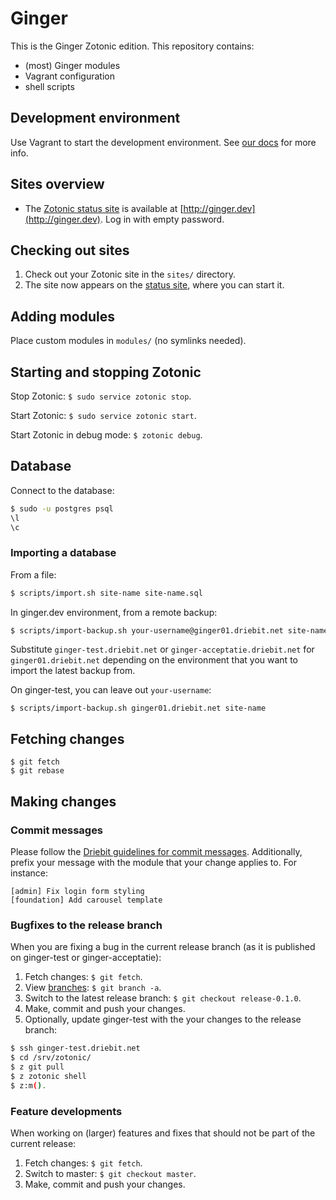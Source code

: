 Ginger
======

This is the Ginger Zotonic edition. This repository contains:

* (most) Ginger modules
* Vagrant configuration
* shell scripts

Development environment
-----------------------

Use Vagrant to start the development environment. See
[our docs](https://gitlab.driebit.nl/driebit/docs/blob/master/vagrant.md)
for more info.

Sites overview
---------------

* The [Zotonic status site](http://zotonic.com/docs/latest/installation/zotonic_status.html)
  is available at [http://ginger.dev](http://ginger.dev). Log in with empty password.

Checking out sites
------------------

1. Check out your Zotonic site in the `sites/` directory.
2. The site now appears on the [status site](http://ginger.dev), where you can
   start it.

Adding modules
--------------

Place custom modules in `modules/` (no symlinks needed).

Starting and stopping Zotonic
-----------------------------

Stop Zotonic: `$ sudo service zotonic stop`.

Start Zotonic: `$ sudo service zotonic start`.

Start Zotonic in debug mode: `$ zotonic debug`.

Database
--------

Connect to the database:

```bash
$ sudo -u postgres psql
\l
\c
```

### Importing a database

From a file:

```bash
$ scripts/import.sh site-name site-name.sql
```

In ginger.dev environment, from a remote backup:

```bash
$ scripts/import-backup.sh your-username@ginger01.driebit.net site-name
```

Substitute `ginger-test.driebit.net` or `ginger-acceptatie.driebit.net` for
`ginger01.driebit.net` depending on the environment that you want to import
the latest backup from.

On ginger-test, you can leave out `your-username`:

```
$ scripts/import-backup.sh ginger01.driebit.net site-name
```

Fetching changes
----------------

```
$ git fetch
$ git rebase
```

Making changes
--------------

### Commit messages

Please follow the [Driebit guidelines for commit messages](https://gitlab.driebit.nl/driebit/docs/blob/master/git.md#commit-messages).
Additionally, prefix your message with the module that your change applies to.
For instance:

```
[admin] Fix login form styling
[foundation] Add carousel template
```

### Bugfixes to the release branch

When you are fixing a bug in the current release branch (as it is published on
ginger-test or ginger-acceptatie):

1. Fetch changes: `$ git fetch`.
2. View [branches](https://gitlab.driebit.nl/driebit/ginger/branches): `$ git branch -a`.
3. Switch to the latest release branch: `$ git checkout release-0.1.0`.
4. Make, commit and push your changes.
5. Optionally, update ginger-test with the your changes to the release branch:

```bash
$ ssh ginger-test.driebit.net
$ cd /srv/zotonic/
$ z git pull
$ z zotonic shell
$ z:m().
```

### Feature developments

When working on (larger) features and fixes that should not be part of the
current release:

1. Fetch changes: `$ git fetch`.
2. Switch to master: `$ git checkout master`.
3. Make, commit and push your changes.
